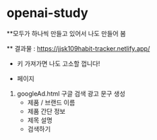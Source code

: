 ﻿# openai-study

**모두가 하나씩 만들고 있어서 나도 만들어 봄

** 결과물 : https://jjsk109habit-tracker.netlify.app/

* 키 가져가면 나도 고소할 껍니다!

* 페이지 
1. googleAd.html
    구글 검색 광고 문구 생성 
    - 제품 / 브랜드 이름
    - 제품 간단 정보
    - 제목 설명 
    - 검색하기

